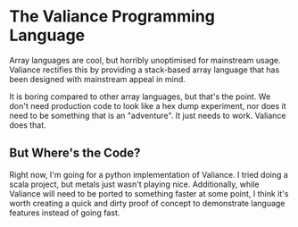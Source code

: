 # The Valiance Programming Language

Array languages are cool, but horribly unoptimised for mainstream usage.
Valiance rectifies this by providing a stack-based array language
that has been designed with mainstream appeal in mind.

It is boring compared to other array languages, but that's the point. We don't
need production code to look like a hex dump experiment, nor does it need to
be something that is an "adventure". It just needs to work. Valiance does that.

## But Where's the Code?

Right now, I'm going for a python implementation of Valiance. I tried doing a scala project, but metals just wasn't playing nice. Additionally, while Valiance will need to be ported to something faster at some point, I think it's worth creating a quick and dirty proof of concept to demonstrate language features instead of going fast. 